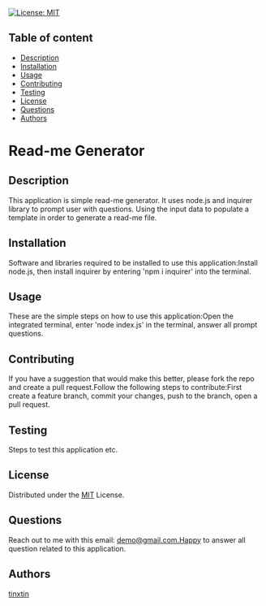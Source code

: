 
[![License: MIT](https://img.shields.io/badge/License-mit-yellow.svg)](https://opensource.org/licenses/mit)

## Table of content
- [Description](#Description)
- [Installation](#Installation)
- [Usage](#Usage)
- [Contributing](#Contributing)
- [Testing](#Testing)
- [License](#License)
- [Questions](#Questions)
- [Authors](#Authors)

# Read-me Generator

## Description
This application is simple read-me generator. It uses node.js and inquirer library to prompt user with questions. Using the input data to populate a template in order to generate a read-me file.

## Installation

Software and libraries required to be installed to use this application:Install node.js, then install inquirer by entering 'npm i inquirer' into the terminal.

## Usage

These are the simple steps on how to use this application:Open the integrated terminal, enter 'node index.js' in the terminal, answer all prompt questions.

## Contributing
If you have a suggestion that would make this better, please fork the repo and create a pull request.Follow the following steps to contribute:First create a feature branch, commit your changes, push to the branch, open a pull request.

## Testing

Steps to test this application etc.

## License
Distributed under the [MIT](https://choosealicense.com/licenses/mit/) License.

## Questions
Reach out to me with this email: demo@gmail.com.Happy to answer all question related to this application.

## Authors
[tinxtin](https://github.com/tinxtin)

